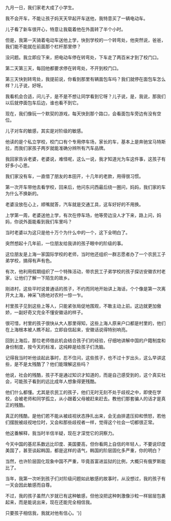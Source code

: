 九月一日，我们家老大成了小学生。

我不会开车，不能让孩子妈天天早起开车送他，我特意买了一辆电动车。

儿子看了新车很开心，特意让我载着他在外面转了半个小时。

但是，我第一天骑着电动车送他上学，快到学校的一个转弯处，他突然说，爸爸，我们能不能就在前面那个栏杆那里停？

没问题。我立即应下来，把电动车停在转弯处，下车走了两百米才到了校门口。

第二天第三天，每回他都要求停在转弯处，不开到校门口。

第三天快到转弯处，我提前说，你看到那里有辆面包车吗？我们就停在面包车怎么样？儿子说，好呀。

我看机会合适，问儿子，是不是不想让同学看到它呀？儿子说，是，我说，那我们以后就停面包车后边，谁也看不到它。

现在，我们像玩一个默契的游戏，每天快到那个路口，会看面包车旁边有没有空位。

儿子对车的敏感，其实是对阶级的敏感。

他读的是个私立学校，校门口有个专用停车场，家长的车，基本上是奔驰宝马特斯拉，而我们家孩子两岁就能准确分辨所有汽车品牌。

我回家告诉老婆，老婆说，难怪呢，这么一说，我才知道光为车这件事，这孩子有好多小心思。

我们家没有车，一直借了朋友的本田开，十几年的老款，用得很习惯。

第一次开车带他去看学校，回来后，他问东问西最后绕一圈问，妈妈，我们家的车为什么不换新的。

老婆没放在心上，顺嘴就答，汽车就是交通工具，这车好好的不用换。

上学第一周，老婆送他上学，有次在停车场，他等旁边没人才下来，路上问，妈妈，你说外面能看到我们车里吗？

当时老婆以为这只是他十万个为什么中的一个，这下全明白了。

突然想起十几年前，一位朋友给我讲的孩子眼中的阶级的事。

这位朋友是上海一家国际学校的老师，当时他还组织一群志愿者办了一个农民工子弟学校，搞得有声有色。

有次，他利用假期组织了一个特殊活动，带农民工子弟学校的孩子探访安徽农村老家，让他们了解一下陌生的故乡。

刚进村，这些平时说普通话的孩子，不约而同地开始讲上海话，个个像是第一次离开大上海，神采飞扬地对农村一惊一乍。

村里孩子见到这些上等人，只能紧张局促地围观，不敢主动上前。这边就更加傲娇，一副好奇又完全不懂安徽话的样子。

很可惜，村里的孩子很快从大人那里得知，这些上海人原来户口都是村里的，他们在上海根本被人瞧不起，立即自信起来，安徽话说得特别响亮。

回到上海后，那位老师借此机会结合孩子们的经验，仔细地讲解中国的户籍制度和身份制度，按今天的标准，这纯粹是给孩子们洗脑。

记得我当时听他谈起此事时，忍不住问，这些孩子，也不过十岁出头，这么早讲这些，是不是太残酷了？他们能理解这些吗？

他说，社会的残酷，孩子不是通过知识才知道的，而是自己感受到的，这个真实社会，可能孩子看到的远比成年人想象得更残酷。

他们什么都懂。尤其是农民工的孩子，他们无时无刻不处于歧视之中，即使在学校，会被老师和同学孤立，从小跟着父母被赶来赶去。教他们那套骗人的话才是真正的残酷。

真正的残酷，是他们若不能从被歧视状态挣扎出来，会无由排遣压抑和愤怒，若他们摆脱被歧视地位时，又会和那些歧视者一样，觉得这个社会一切都很正常。

他这番解释，我当时半信半疑，现在才深觉它的洞察力。

今天中国的基尼系数远比印度、美国要高，但你看网上自信的年轻人，不要说印度美国了，甚至谈起韩国，都是这样的语气，韩国的阶层固化多严重，你的明白？

当然，也许阶层固化现象中国不严重，毕竟首富进监狱的比例，大概只有俄罗斯能比了。

当年，我第一次听到孩子们对阶级问题如此敏感的故事时，从没想过，我的孩子有一天会因此敏感而自尊。

不过，我的孩子虽然六岁就已有这种敏感，但他没把这种刺激像沙粒一样层层包裹起来，而是能说出来，现在还能完全相信我。

只要孩子相信我，我就对他有信心。'}]